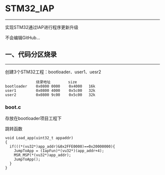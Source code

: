 # STM32_IAP
----
实现STM32通过IAP进行程序更新升级

不会编辑GitHub...

## 一、代码分区烧录
----
创建3个STM32工程：bootloader、user1、uesr2

                  烧录地址        size     
    bootloader    0x0800 0000    0x4000   16k
    user1         0x0800 4000    0x5c00   32k
    user2         0x0800 9c00    0x5c00   32k
    
### boot.c

存放在bootloader项目工程下

跳转函数

    void Load_app(uint32_t appaddr)
    {
      if(((*(vu32*)app_addr)&0x2FFE0000)==0x20000000){
        JumpToApp = (IapFun)*(vu32*)(app_addr+4);
        MSR_MSP(*(vu32*)app_addr);
        JumpToApp();
      }
    }

